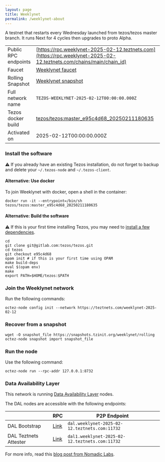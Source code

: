 ```yaml
---
layout: page
title: Weeklynet
permalink: /weeklynet-about
---
```


A testnet that restarts every Wednesday launched from tezos/tezos master branch. It runs Next for 4 cycles then upgrades to proto Alpha.

| | |
|-------|---------------------|
| Public RPC endpoints | [https://rpc.weeklynet-2025-02-12.teztnets.com](https://rpc.weeklynet-2025-02-12.teztnets.com/chains/main/chain_id)<br/> |
| Faucet | [Weeklynet faucet](https://faucet.weeklynet-2025-02-12.teztnets.com) |
| Rolling Snapshot | [Weeklynet snapshot](https://snapshots.tzinit.org/weeklynet/rolling) |
| Full network name | `TEZOS-WEEKLYNET-2025-02-12T00:00:00.000Z` |
| Tezos docker build | [tezos/tezos:master_e95c4d68_20250211180635](https://hub.docker.com/r/tezos/tezos/tags?page=1&ordering=last_updated&name=master_e95c4d68_20250211180635) |
| Activated on | 2025-02-12T00:00:00.000Z |





### Install the software

⚠️  If you already have an existing Tezos installation, do not forget to backup and delete your `~/.tezos-node` and `~/.tezos-client`.



#### Alternative: Use docker

To join Weeklynet with docker, open a shell in the container:

```
docker run -it --entrypoint=/bin/sh tezos/tezos:master_e95c4d68_20250211180635
```


#### Alternative: Build the software

⚠️  If this is your first time installing Tezos, you may need to [install a few dependencies](https://tezos.gitlab.io/introduction/howtoget.html#setting-up-the-development-environment-from-scratch).

```
cd
git clone git@gitlab.com:tezos/tezos.git
cd tezos
git checkout e95c4d68
opam init # if this is your first time using OPAM
make build-deps
eval $(opam env)
make
export PATH=$HOME/tezos:$PATH
```

### Join the Weeklynet network

Run the following commands:

```
octez-node config init --network https://teztnets.com/weeklynet-2025-02-12

```


### Recover from a snapshot

```
wget -O snapshot_file https://snapshots.tzinit.org/weeklynet/rolling
octez-node snapshot import snapshot_file
```


### Run the node

Use the following command:

```
octez-node run --rpc-addr 127.0.0.1:8732
```




### Data Availability Layer

This network is running [Data Availability Layer](https://tezos.gitlab.io/shell/dal.html) nodes.


The DAL nodes are accessible with the following endpoints:

| | RPC | P2P Endpoint |
|------------|---------|--------------|
| DAL Bootstrap | [Link](https://dal-bootstrap-rpc.weeklynet-2025-02-12.teztnets.com/p2p/gossipsub/scores) | `dal.weeklynet-2025-02-12.teztnets.com:11732` |
| DAL Teztnets Attester | [Link](https://dal-attester-rpc.weeklynet-2025-02-12.teztnets.com/p2p/gossipsub/scores) | `dal1.weeklynet-2025-02-12.teztnets.com:11732` |


For more info, read this [blog post from Nomadic Labs](https://research-development.nomadic-labs.com/data-availability-layer-tezos.html).



